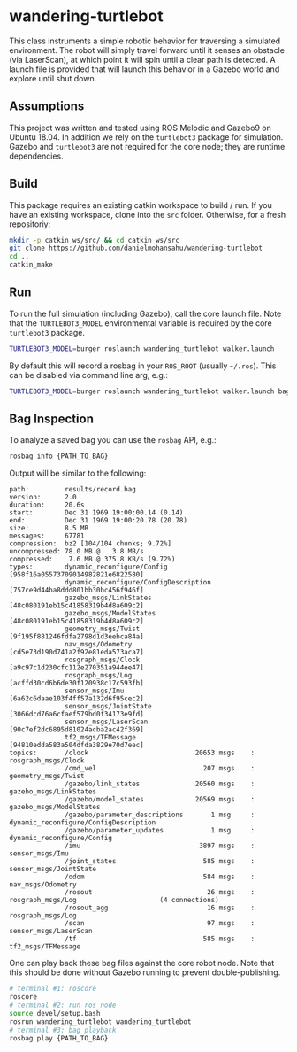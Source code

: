 # wandering-turtlebot

This class instruments a simple robotic behavior for traversing a simulated environment. The robot will simply travel forward until it senses an obstacle (via LaserScan), at which point it will spin until a clear path is detected. A launch file is provided that will launch this behavior in a Gazebo world and explore until shut down.

## Assumptions

This project was written and tested using ROS Melodic and Gazebo9 on Ubuntu 18.04. In addition we rely on the `turtlebot3` package for simulation. Gazebo and `turtlebot3` are not required for the core node; they are runtime dependencies.

## Build

This package requires an existing catkin workspace to build / run. If you have an existing workspace, clone into the `src` folder. Otherwise, for a fresh repositoriy:

```bash
mkdir -p catkin_ws/src/ && cd catkin_ws/src
git clone https://github.com/danielmohansahu/wandering-turtlebot
cd ..
catkin_make
```

## Run

To run the full simulation (including Gazebo), call the core launch file. Note that the `TURTLEBOT3_MODEL` environmental variable is required by the core `turtlebot3` package.

```bash
TURTLEBOT3_MODEL=burger roslaunch wandering_turtlebot walker.launch
```

By default this will record a rosbag in your `ROS_ROOT` (usually `~/.ros`). This can be disabled via command line arg, e.g.:

```bash
TURTLEBOT3_MODEL=burger roslaunch wandering_turtlebot walker.launch bag:=false
```

## Bag Inspection

To analyze a saved bag you can use the `rosbag` API, e.g.:

```bash
rosbag info {PATH_TO_BAG}
```

Output will be similar to the following:

```
path:         results/record.bag
version:      2.0
duration:     20.6s
start:        Dec 31 1969 19:00:00.14 (0.14)
end:          Dec 31 1969 19:00:20.78 (20.78)
size:         8.5 MB
messages:     67781
compression:  bz2 [104/104 chunks; 9.72%]
uncompressed: 78.0 MB @   3.8 MB/s
compressed:    7.6 MB @ 375.8 KB/s (9.72%)
types:        dynamic_reconfigure/Config            [958f16a05573709014982821e6822580]
              dynamic_reconfigure/ConfigDescription [757ce9d44ba8ddd801bb30bc456f946f]
              gazebo_msgs/LinkStates                [48c080191eb15c41858319b4d8a609c2]
              gazebo_msgs/ModelStates               [48c080191eb15c41858319b4d8a609c2]
              geometry_msgs/Twist                   [9f195f881246fdfa2798d1d3eebca84a]
              nav_msgs/Odometry                     [cd5e73d190d741a2f92e81eda573aca7]
              rosgraph_msgs/Clock                   [a9c97c1d230cfc112e270351a944ee47]
              rosgraph_msgs/Log                     [acffd30cd6b6de30f120938c17c593fb]
              sensor_msgs/Imu                       [6a62c6daae103f4ff57a132d6f95cec2]
              sensor_msgs/JointState                [3066dcd76a6cfaef579bd0f34173e9fd]
              sensor_msgs/LaserScan                 [90c7ef2dc6895d81024acba2ac42f369]
              tf2_msgs/TFMessage                    [94810edda583a504dfda3829e70d7eec]
topics:       /clock                           20653 msgs    : rosgraph_msgs/Clock                  
              /cmd_vel                           207 msgs    : geometry_msgs/Twist                  
              /gazebo/link_states              20560 msgs    : gazebo_msgs/LinkStates               
              /gazebo/model_states             20569 msgs    : gazebo_msgs/ModelStates              
              /gazebo/parameter_descriptions       1 msg     : dynamic_reconfigure/ConfigDescription
              /gazebo/parameter_updates            1 msg     : dynamic_reconfigure/Config           
              /imu                              3897 msgs    : sensor_msgs/Imu                      
              /joint_states                      585 msgs    : sensor_msgs/JointState               
              /odom                              584 msgs    : nav_msgs/Odometry                    
              /rosout                             26 msgs    : rosgraph_msgs/Log                     (4 connections)
              /rosout_agg                         16 msgs    : rosgraph_msgs/Log                    
              /scan                               97 msgs    : sensor_msgs/LaserScan                
              /tf                                585 msgs    : tf2_msgs/TFMessage
```

One can play back these bag files against the core robot node. Note that this should be done without Gazebo running to prevent double-publishing.

```bash
# terminal #1: roscore
roscore
# terminal #2: run ros node
source devel/setup.bash
rosrun wandering_turtlebot wandering_turtlebot
# terminal #3: bag playback
rosbag play {PATH_TO_BAG}
```